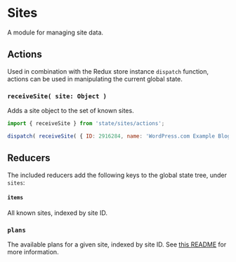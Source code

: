 Sites
=====

A module for managing site data.

## Actions

Used in combination with the Redux store instance `dispatch` function, actions can be used in manipulating the current global state.

### `receiveSite( site: Object )`

Adds a site object to the set of known sites.

```js
import { receiveSite } from 'state/sites/actions';

dispatch( receiveSite( { ID: 2916284, name: 'WordPress.com Example Blog' } ) );
```

## Reducers

The included reducers add the following keys to the global state tree, under `sites`:

#### `items`

All known sites, indexed by site ID.

### `plans`

The available plans for a given site, indexed by site ID. See [this README](./plans/README.md) for more information.
